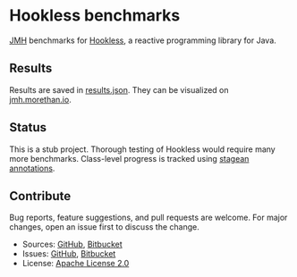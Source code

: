 # Hookless benchmarks #

[JMH](https://openjdk.java.net/projects/code-tools/jmh/) benchmarks for [Hookless](https://hookless.machinezoo.com/), a reactive programming library for Java.

## Results ##

Results are saved in [results.json](results.json). They can be visualized on [jmh.morethan.io](https://jmh.morethan.io/?source=https://raw.githubusercontent.com/robertvazan/hookless-benchmarks/master/results.json).

## Status ##

This is a stub project. Thorough testing of Hookless would require many more benchmarks. Class-level progress is tracked using [stagean annotations](https://stagean.machinezoo.com/).

## Contribute ##

Bug reports, feature suggestions, and pull requests are welcome. For major changes, open an issue first to discuss the change.

* Sources: [GitHub](https://github.com/robertvazan/hookless-benchmarks), [Bitbucket](https://bitbucket.org/robertvazan/hookless-benchmarks)
* Issues: [GitHub](https://github.com/robertvazan/hookless-benchmarks/issues), [Bitbucket](https://bitbucket.org/robertvazan/hookless-benchmarks/issues)
* License: [Apache License 2.0](LICENSE)

